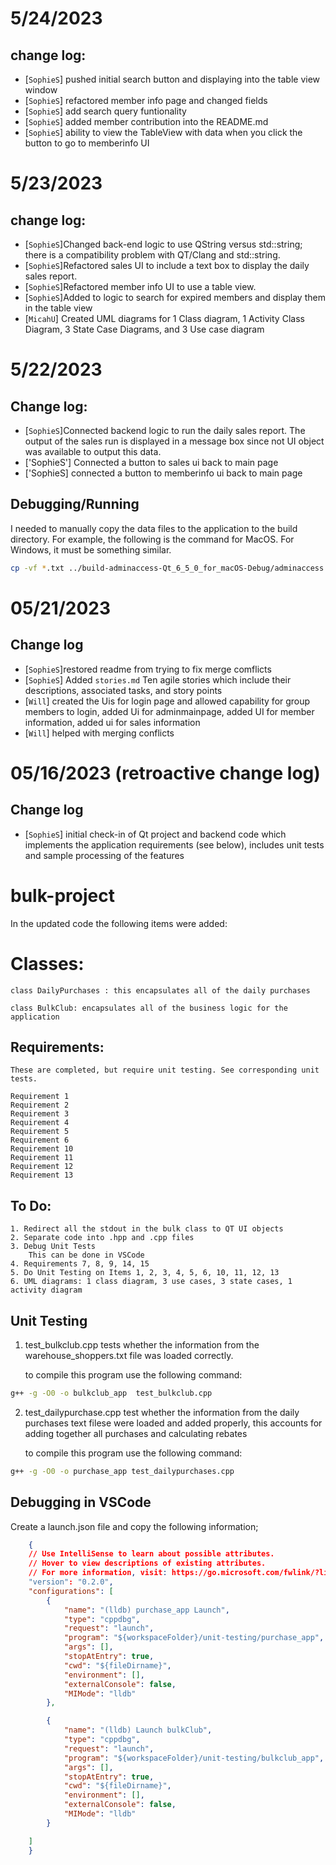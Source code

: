 # 5/24/2023
## change log:
* [`SophieS`] pushed initial search button and displaying into the table view window
* [`SophieS`] refactored member info page and changed fields
* [`SophieS`] add search query funtionality
* [`SophieS`] added member contribution into the README.md
* [`SophieS`] ability to view the TableView with data when you click the button to go to memberinfo UI

# 5/23/2023
## change log:
* [`SophieS`]Changed back-end logic to use QString versus std::string; there is a compatibility problem with QT/Clang and std::string.
* [`SophieS`]Refactored sales UI to include a text box to display the daily sales report.
* [`SophieS`]Refactored member info UI to use a table view.
* [`SophieS`]Added to logic to search for expired members and display them in the table view
* [`MicahU`] Created UML diagrams for 1 Class diagram, 1 Activity Class Diagram, 3 State Case Diagrams, and 3 Use case diagram


# 5/22/2023
## Change log: 
* [`SophieS`]Connected backend logic to run the daily sales report. The output of the sales run is displayed in a message box since not UI object was available to output this data.
* ['SophieS'] Connected a button to sales ui back to main page
* ['SophieS] connected a button to memberinfo ui back to main page
## Debugging/Running
I needed to manually copy the data files to the application to the build directory. For example, the following is the command for MacOS.   For Windows, it must be something similar. 
```bash
cp -vf *.txt ../build-adminaccess-Qt_6_5_0_for_macOS-Debug/adminaccess.app/Contents/MacOS/
```

# 05/21/2023 
## Change log
* [`SophieS`]restored readme from trying to fix merge comflicts
* [`SophieS`] Added `stories.md` Ten agile stories which include their descriptions, associated tasks, and story points 
* [`Will`] created the Uis for login page and allowed capability for group members to login, added Ui for adminmainpage, added UI for member information, added ui for sales information
* [`Will`] helped with merging conflicts

# 05/16/2023 (retroactive change log)
## Change log
* [`SophieS`] initial check-in of Qt project and backend code which implements the application requirements (see below), includes unit tests and sample processing of the features

# bulk-project

In the updated code the following items were added:

# Classes:

    class DailyPurchases : this encapsulates all of the daily purchases
    
    class BulkClub: encapsulates all of the business logic for the application
    
## Requirements:
    These are completed, but require unit testing. See corresponding unit tests. 

    Requirement 1
    Requirement 2
    Requirement 3
    Requirement 4
    Requirement 5
    Requirement 6
    Requirement 10
    Requirement 11
    Requirement 12
    Requirement 13
    
    
    
## To Do:

    1. Redirect all the stdout in the bulk class to QT UI objects
    2. Separate code into .hpp and .cpp files
    3. Debug Unit Tests 
        This can be done in VSCode
    4. Requirements 7, 8, 9, 14, 15 
    5. Do Unit Testing on Items 1, 2, 3, 4, 5, 6, 10, 11, 12, 13
    6. UML diagrams: 1 class diagram, 3 use cases, 3 state cases, 1 activity diagram



## Unit Testing

1. test_bulkclub.cpp tests whether the information from the warehouse_shoppers.txt file was loaded correctly.

    to compile this program use the following command:
        
```bash
g++ -g -O0 -o bulkclub_app  test_bulkclub.cpp
```   

2. test_dailypurchase.cpp test whether the information from the daily purchases text filese were loaded and added properly, this accounts for adding together all purchases and calculating rebates

    to compile this program use the following command:
    
```bash
g++ -g -O0 -o purchase_app test_dailypurchases.cpp
```

    
## Debugging in VSCode

Create a launch.json file and copy the following information;

```json
    {
    // Use IntelliSense to learn about possible attributes.
    // Hover to view descriptions of existing attributes.
    // For more information, visit: https://go.microsoft.com/fwlink/?linkid=830387
    "version": "0.2.0",
    "configurations": [
        {
            "name": "(lldb) purchase_app Launch",
            "type": "cppdbg",
            "request": "launch",
            "program": "${workspaceFolder}/unit-testing/purchase_app",
            "args": [],
            "stopAtEntry": true,
            "cwd": "${fileDirname}",
            "environment": [],
            "externalConsole": false,
            "MIMode": "lldb"
        },

        {
            "name": "(lldb) Launch bulkClub",
            "type": "cppdbg",
            "request": "launch",
            "program": "${workspaceFolder}/unit-testing/bulkclub_app",
            "args": [],
            "stopAtEntry": true,
            "cwd": "${fileDirname}",
            "environment": [],
            "externalConsole": false,
            "MIMode": "lldb"
        }

    ]
    }
```


